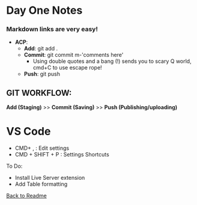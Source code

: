 # Day One Notes

### Markdown links are very easy! 

- **ACP**:
    - **Add**: git add .
    - **Commit**: git commit m-'comments here'
        - Using double quotes and a bang (!) sends you to scary Q world, cmd+C to use escape rope!
    - **Push**: git push


 ## GIT WORKFLOW:


 **Add (Staging)** >> **Commit (Saving)** >> **Push (Publishing/uploading)**


# VS Code
 - CMD+ , : Edit settings
 - CMD + SHIFT + P : Settings Shortcuts

 To Do:
 * Install Live Server extension
 * Add Table formatting


[Back to Readme](../README.md)


